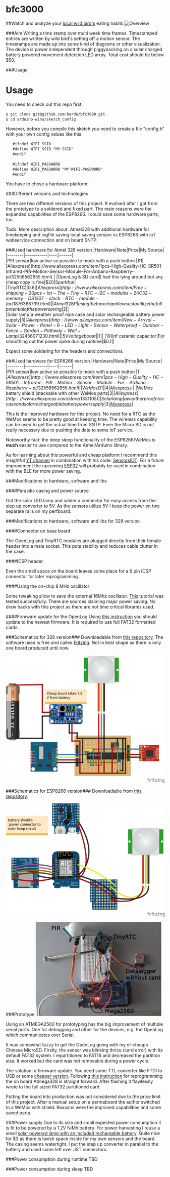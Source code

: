# bfc3000
##Watch and analyze your [local wild bird's](https://upload.wikimedia.org/wikipedia/commons/8/86/Eurasian_blue_tit_Lancashire.jpg) eating habits
![Overview](https://github.com/barde/bfc3000/raw/master/overview.png)

###Aim 
Writing a time stamp over multi week time frames. Timestamped entries are written by wild bird's setting off a motion
sensor. The timestamps are made up into some kind of diagrams or other visualization.
The device is power independent through piggybacking on a solar charged battery powered movement detection LED array.
Total cost should be below $50.

###Usage
# Usage

You need to check out this repo first:

```
$ git clone git@github.com:barde/bfc3000.git
$ cd arduino-wino/sketch_config
```

However, before you compile this sketch you need to create a file 
"config.h" with your own config values like this: 

```
   #ifndef WIFI_SSID
   #define WIFI_SSID "MY-SSID"
   #endif

   #ifndef WIFI_PASSWORD
   #define WIFI_PASSWORD "MY-WIFI-PASSWORD"
   #endif
```

You have to chose a hardware platform:


###Different versions and technologies

There are two different versions of this project. It evolved after I got from the prototype to a soldered and fixed
part. The main reasons were the expanded capabilities of the ESP8266. I could save some hardware parts, too.

Todo: More description about:
Atmel328 with additional hardware for timekeeping and logfile saving local saving version vs ESP8266 with IoT webservice
connection and on board SNTP.

###Used hardware for Atmel 328 version
|Hardware|Note|Price|My Source|
|--------|-----------|----:|------|                                                                                                                                                                                                                  
|PIR sensor|low active so possible to mock with a push button |$1|[Aliexpress](http://www.aliexpress.com/item/1pcs-High-Quality-HC-SR501-Infrared-PIR-Motion-Sensor-Module-For-Arduino-Raspberry-pi/32558562655.html) |
|OpenLog & SD card|I had this lying around but any cheap copy is fine|$20|Sparkfun|                                                                                                                                       
|TinyRTC||$0.6|[Aliexpress](http://www.aliexpress.com/item/Free-shipping-20pcs-lot-The-Tiny-RTC-I2C-modules-24C32-memory-DS1307-clock-RTC-module-for/1876368739.html)|
|Atmel 328P|using the bare chip allows us to utilize the full potential of the power saving|$2||                                                                                                                                                      
|Solar lamp|a weather proof nice case and solar rechargeable battery power supply|$3|[Aliexpress](http://www.aliexpress.com/item/New-Arrival-Solar-Power-Panel-6-LED-Light-Sensor-Waterproof-Outdoor-Fence-Garden-Pathway-Wall-Lamp/32456071230.html)|
|5V voltage boost||$1||
|100nf ceramic capacitor|For smoothing out the power spike during runtime|$0.1||                                                                                                                                                                     

Expect some soldering for the headers and connections.

###Used hardware for ESP8266 version
|Hardware|Note|Price|My Source|
|--------|-----------|----:|------|                                                                                                                                                                                                                  
|PIR sensor|low active so possible to mock with a push button |$1|[Aliexpress](http://www.aliexpress.com/item/1pcs-High-Quality-HC-SR501-Infrared-PIR-Motion-Sensor-Module-For-Arduino-Raspberry-pi/32558562655.html) |
|WeMos D1 ||$4|[Aliexpress](http://www.aliexpress.com/store/1331105) |
|WeMos battery shield |stackable with other WeMos parts|$2|[Aliexpress](http://www.aliexpress.com/store/1331105) |
|Solar lamp|a weather proof nice case and solar rechargeable battery power supply|$3|[Aliexpress](http://www.aliexpress.com/item/New-Arrival-Solar-Power-Panel-6-LED-Light-Sensor-Waterproof-Outdoor-Fence-Garden-Pathway-Wall-Lamp/32456071230.html)|

This is the improved hardware for this project. No need for a RTC as the WeMos seems to be pretty good at keeping time.
The wireless capability can be used to get the actual time from SNTP. Even the Micro SD is not really necessary due
to pushing the data to some IoT service.

Noteworthy fact: the deep sleep functionality of the ESP8266/WeMos is **much** easier to use compared to the
Atmel/Arduino library.

As for learning about this powerful and cheap platform I recommend this insightful [YT
channel](https://www.youtube.com/channel/UCu7_D0o48KbfhpEohoP7YSQ) in combination with his code:
[SensorsIOT](https://github.com/sensorsiot).
For a future improvement the upcoming [ESP32](https://espressif.com/en/products/hardware/esp32/overview) will 
probably be used in combination with the BLE for more power saving.

###Modifications to hardware, software and libs

####Parasitic casing and power source

Gut the solar LED lamp and solder a connector for easy access from the step up converter to 5V.
As the sensors utilize 5V I keep the power on two separate rails on my perfboard.

###Modifications to hardware, software and libs for 328 version

####Connector on base board

The OpenLog and TinyRTC modules are plugged directly from their female header into a male socket. This puts stability
and reduces cable clutter in the case.

####ICSP header

Even the small space on the board leaves some place for a 6 pin ICSP connector for later reprogramming.

####Using the on-chip 8 MHz oscillator

Some tweaking allow to save the external 16Mhz oscillator.
[This](https://www.arduino.cc/en/Tutorial/ArduinoToBreadboard) 
tutorial was tested successfully. There are sources claiming major power saving. No draw backs with this project as
there are not time critical libraries used.

####Firmware update for the OpenLog
Using [this instruction](https://learn.sparkfun.com/tutorials/openlog-hookup-guide) you should update to the newest
firmware. It is required to use full FAT32 formatted cards.

###Schematics for 328 version###
Downloadable from [this repository](bfc3000_atmega328.fzz). The software used is free and called [Fritzing](http://fritzing.org).
Not in best shape as there is only one board produced until now.

![Schematics](bfc3000_atmega328_bb.png)

###Schematics for ESP8266 version###
Downloadable from [this repository](bfc3000_wemos.fzz).

![Schematics](bfc3000_wemos_bb.png)

###Prototype
![Prototype with ATMEGA2560 boad](prototype.jpg)

Using an ATMEGA2560 for prototyping has the big improvement of multiple serial ports. One for debugging and other for
the devices, e.g. the OpenLog which communicates over Serial.

It was somewhat fuzzy to get the OpenLog going with my el-cheapo Chinese MicroSD. Firstly, the sensor was blinking
thrice (card error) with its default FAT32 system. I repartitioned to FAT16 and decreased the partition size. It worked
but the card was not removable during a power cycle.

The solution: a firmware update. You need some TTL converter like FTDI to USB or some 
[cheaper
version](http://www.aliexpress.com/item/Free-Shipping-1pcs-FT232RL-FTDI-USB-3-3V-5-5V-to-TTL-Serial-Adapter-Module/32481520135.htm).
Following [this instruction](https://learn.sparkfun.com/tutorials/openlog-hookup-guide) for reprogramming the on board Atmega328 is straight forward.
After flashing it flawlessly wrote to the full sized FAT32 partitioned card.

Putting the board into production was not considered due to the price limit of this project. After a manual setup on a
permaboard the author switched to a WeMos with shield. Reasons were the improved capabilities and some saved parts.

###Power supply
Due to its size and small expected power consumption it is fit to be powered by a 1.2V NiMh battery. For power
harvesting I reuse a small [solar powered lamp with an included rechargable
battery](http://www.aliexpress.com/item/New-Arrival-Solar-Power-Panel-6-LED-Light-Sensor-Waterproof-Outdoor-Fence-Garden-Pathway-Wall-Lamp/32456071230.html).
Quite nice for $3 as there is lavish space inside for my own sensors and the board. The casing seems
watertight. I put the step up converter in parallel to the battery and used some left over JST connectors.

###Power consumption during runtime
TBD

###Power consumption during sleep
TBD
